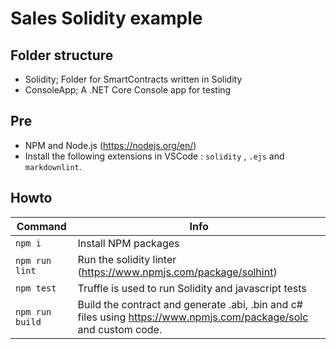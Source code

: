 # Sales Solidity example

## Folder structure

- Solidity; Folder for SmartContracts written in Solidity
- ConsoleApp; A .NET Core Console app for testing

## Pre

- NPM and Node.js (<https://nodejs.org/en/>)
- Install the following extensions in VSCode : `solidity` , `.ejs` and `markdownlint`.

## Howto

| Command | Info |
| ---- | ------- |
| `npm i` | Install NPM packages |
| `npm run lint` | Run the solidity linter (<https://www.npmjs.com/package/solhint>) |
| `npm test` | Truffle is used to run Solidity and javascript tests |
| `npm run build` | Build the contract and generate .abi, .bin and c# files using <https://www.npmjs.com/package/solc> and custom code. |
